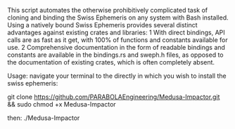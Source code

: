 This script automates the otherwise prohibitively complicated task of cloning and binding the Swiss Ephemeris on any system with Bash installed.
Using a natively bound Swiss Ephemeris provides several distinct advantages against existing crates and libraries:
1 With direct bindings, API calls are as fast as it get, with 100% of functions and constants available for use.
2 Comprehensive documentation in the form of readable bindings and constants are available in the bindings.rs and sweph.h files,
as opposed to the documentation of existing crates, which is often completely absent. 

Usage: navigate your terminal to the directly in which you wish to install the swiss ephemeris: 

git clone https://github.com/PARABOLAEngineering/Medusa-Impactor.git && sudo chmod +x Medusa-Impactor 

then: ./Medusa-Impactor

